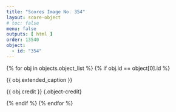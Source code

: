 ```yaml
---
title: "Scores Image No. 354"
layout: score-object
# toc: false
menu: false
outputs: [ html ]
order: 13540
object:
  - id: "354"
---
```


{% for obj in objects.object_list %}
{% if obj.id == object[0].id %}

{{ obj.extended_caption }}

{{ obj.credit }} {.object-credit}

{% endif %}
{% endfor %}
